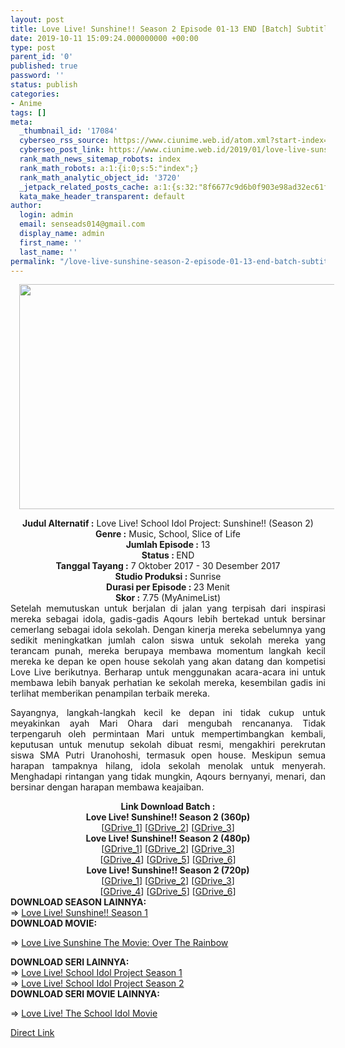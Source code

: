 ```yaml
---
layout: post
title: Love Live! Sunshine!! Season 2 Episode 01-13 END [Batch] Subtitle Indonesia
date: 2019-10-11 15:09:24.000000000 +00:00
type: post
parent_id: '0'
published: true
password: ''
status: publish
categories:
- Anime
tags: []
meta:
  _thumbnail_id: '17084'
  cyberseo_rss_source: https://www.ciunime.web.id/atom.xml?start-index=2701&max-results=150
  cyberseo_post_link: https://www.ciunime.web.id/2019/01/love-live-sunshine-season-2-episode-01.html
  rank_math_news_sitemap_robots: index
  rank_math_robots: a:1:{i:0;s:5:"index";}
  rank_math_analytic_object_id: '3720'
  _jetpack_related_posts_cache: a:1:{s:32:"8f6677c9d6b0f903e98ad32ec61f8deb";a:2:{s:7:"expires";i:1657447639;s:7:"payload";a:0:{}}}
  kata_make_header_transparent: default
author:
  login: admin
  email: senseads014@gmail.com
  display_name: admin
  first_name: ''
  last_name: ''
permalink: "/love-live-sunshine-season-2-episode-01-13-end-batch-subtitle-indonesia/"
---
```

<div class="separator" style="clear: both; text-align: center;"><a href="https://1.bp.blogspot.com/-kd2SaE3YutU/XDcyU4cD7sI/AAAAAAAAG7w/ZOeL2UicjfYwOxMYjonmkX_MEVOupRqIQCPcBGAYYCw/s1600/Love%2BLive%2521%2BSunshine%2BSeason%2B2.jpg" imageanchor="1" style="margin-left: 1em; margin-right: 1em;"><img border="0" data-original-height="720" data-original-width="1280" height="360" src="{{ site.baseurl }}/assets/2019/10/Love%2BLive%2521%2BSunshine%2BSeason%2B2.jpg" width="640" /></a></div>
<p>
<div style="text-align: center;"><b>Judul Alternatif :</b> Love Live! School Idol Project: Sunshine!! (Season 2)</div>
<div style="text-align: center;"><b><b>Genre :</b></b> Music, School, Slice of Life</div>
<div style="text-align: center;"><b>Jumlah Episode :</b> 13<br /><b>Status :&nbsp;</b>END<br /><b>Tanggal Tayang :</b> 7 Oktober 2017 - 30 Desember 2017<br /><b>Studio Produksi : </b>Sunrise<br /><b>Durasi per Episode :&nbsp;</b>23 Menit</div>
<div style="text-align: center;"><b>Skor :</b> 7.75 (MyAnimeList)</div>
<div style="text-align: justify;"></div>
<div style="text-align: justify;">Setelah memutuskan untuk berjalan di jalan yang terpisah dari inspirasi mereka sebagai idola, gadis-gadis Aqours lebih bertekad untuk bersinar cemerlang sebagai idola sekolah. Dengan kinerja mereka sebelumnya yang sedikit meningkatkan jumlah calon siswa untuk sekolah mereka yang terancam punah, mereka berupaya membawa momentum langkah kecil mereka ke depan ke open house sekolah yang akan datang dan kompetisi Love Live berikutnya. Berharap untuk menggunakan acara-acara ini untuk membawa lebih banyak perhatian ke sekolah mereka, kesembilan gadis ini terlihat memberikan penampilan terbaik mereka.</p>
<p>Sayangnya, langkah-langkah kecil ke depan ini tidak cukup untuk meyakinkan ayah Mari Ohara dari mengubah rencananya. Tidak terpengaruh oleh permintaan Mari untuk mempertimbangkan kembali, keputusan untuk menutup sekolah dibuat resmi, mengakhiri perekrutan siswa SMA Putri Uranohoshi, termasuk open house. Meskipun semua harapan tampaknya hilang, idola sekolah menolak untuk menyerah. Menghadapi rintangan yang tidak mungkin, Aqours bernyanyi, menari, dan bersinar dengan harapan membawa keajaiban.</p></div>
<div style="text-align: justify;"></div>
<div style="text-align: justify;"></div>
<div style="text-align: center;"><b>Link Download Batch :</b></div>
<div style="text-align: center;">
<div style="text-align: center;"><b>Love Live! Sunshine!! Season 2 (360p)</b></div>
</div>
<div style="text-align: center;">[<a href="https://drive.google.com/uc?id=13vloZ24pCIIehLREGgae4tjDqUAJ1uHk" target="_blank" rel="noopener">GDrive_1</a>] [<a href="https://drive.google.com/uc?id=1va9UkZ2GFjfP0fClJkH5dIsBU7vE_xBp" target="_blank" rel="noopener">GDrive_2</a>] [<a href="https://drive.google.com/uc?id=16aBgHfCQcBA9pEihWs_-m1ZEJBFfxqLW" target="_blank" rel="noopener">GDrive_3</a>]</div>
<div style="text-align: center;"></div>
<div style="text-align: center;"><b>Love Live! Sunshine!! Season 2 (480p)</b><br />[<a href="https://drive.google.com/uc?export=download&amp;id=1ihaQiEPZQSD9k1kvHdmaR8kCEDAXVO8I" target="_blank" rel="noopener">GDrive_1</a>] [<a href="https://drive.google.com/uc?export=download&amp;id=1zqGmsi0lf1RMlh2UhX5Erl1JqmkVWG8I" target="_blank" rel="noopener">GDrive_2</a>] [<a href="https://drive.google.com/uc?export=download&amp;id=1SQazGkYt47yJTxOFrrbJV9-4lthDOCzA" target="_blank" rel="noopener">GDrive_3</a>]<br />[<a href="https://drive.google.com/uc?export=download&amp;id=1SuNxdTDNErJ-7ZAyi7Qr0v12iZ_nKrrB" target="_blank" rel="noopener">GDrive_4</a>] [<a href="https://drive.google.com/uc?id=1qlxOMHu4g8--EQ-nws0oih7-ygOPH8KY" target="_blank" rel="noopener">GDrive_5</a>] [<a href="https://drive.google.com/uc?id=1tI0B606aFjktz9om27qJzoJ0_7Q6UxzH" target="_blank" rel="noopener">GDrive_6</a>]</div>
<div style="text-align: center;"><b>Love Live! Sunshine!! Season 2 (720p)</b><br />[<a href="https://drive.google.com/uc?export=download&amp;id=1Rvb1caomur4ter8PDrgrwDKUMPuyVasu" target="_blank" rel="noopener">GDrive_1</a>] [<a href="https://drive.google.com/uc?export=download&amp;id=1RpcqOxBzstMkNiPTPGKHy1HokF4ELnBA" target="_blank" rel="noopener">GDrive_2</a>] [<a href="https://drive.google.com/uc?export=download&amp;id=1DMHhfYfMbNjvTDvwWFdMjsNb9pqdb67s" target="_blank" rel="noopener">GDrive_3</a>]<br />[<a href="https://drive.google.com/uc?export=download&amp;id=1WFuTUlhrT0FQaC7O6WNJHomzF5aE_3Zg" target="_blank" rel="noopener">GDrive_4</a>] [<a href="https://drive.google.com/uc?id=1lflz397JqJmYNz7HhTgSbxW5-rwFWS9S" target="_blank" rel="noopener">GDrive_5</a>] [<a href="https://drive.google.com/uc?id=1_XA-WnG3I1xwj0_7WxeTMfWxPc1U_Odl" target="_blank" rel="noopener">GDrive_6</a>]
<div style="text-align: justify;"></div>
<div style="text-align: justify;"></div>
<div style="text-align: justify;"><b>DOWNLOAD SEASON LAINNYA:</b></div>
<div style="text-align: justify;"></div>
<div style="text-align: justify;">=&gt; <a href="https://www.ciunime.com/2019/01/love-live-sunshine-season-1-episode-01.html">Love Live! Sunshine!! Season 1</a></div>
<div style="text-align: justify;">
<div style="text-align: justify;"><b>DOWNLOAD MOVIE</b><b>:</b></p>
<p>=&gt;&nbsp;<a href="https://www.ciunime.com/2019/07/love-live-sunshine-movie-over-rainbow.html" target="_blank" rel="noopener">Love Live Sunshine The Movie: Over The Rainbow</a></p>
</div>
<div style="text-align: justify;"><b>DOWNLOAD SERI LAINNYA:</b></div>
<div style="text-align: justify;">=&gt;&nbsp;<a href="https://www.ciunime.com/2019/01/love-live-school-idol-project-season-2.html" target="_blank" rel="noopener">Love Live! School Idol Project Season 1</a></div>
<div style="text-align: justify;">=&gt;&nbsp;<a href="https://www.ciunime.com/2019/01/love-live-school-idol-project-season-2.html">Love Live! School Idol Project Season 2</a></div>
<div style="text-align: justify;"><b>DOWNLOAD SERI MOVIE&nbsp;</b><b>LAINNYA</b><b>:</b></p>
<p>=&gt;&nbsp;<a href="https://www.ciunime.com/2019/01/love-live-school-idol-movie-subtitle.html" target="_blank" rel="noopener">Love Live! The School Idol Movie</a></p>
</div>
</div>
</div>
<link rel="stylesheet" href="https://cdnjs.cloudflare.com/ajax/libs/font-awesome/4.7.0/css/font-awesome.min.css" />
<div class="divbtn"> <a href="https://handymansurrender.com/fihup8buzv?key=94550f7ce39444073321dde3b8782f97" class="btn"><i class="fa fa-download"></i> Direct Link</a> </div>
